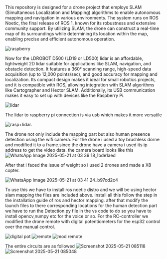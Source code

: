 This repository is designed for a drone project that employs SLAM (Simultaneous Localization and Mapping) algorithms to enable autonomous mapping and navigation in various environments. The system runs on ROS Noetic, the final release of ROS 1, known for its robustness and extensive community support. By utilizing SLAM, the drone can construct a real-time map of its surroundings while determining its location within the map, enabling precise and efficient autonomous operation.

![raspberry](https://github.com/user-attachments/assets/0f15ca7b-f831-47a2-9168-430ff81eeb69)

Now for the  LDROBOT D500 (LD19 or LD500) lidar is an affordable, lightweight 2D lidar suitable for applications like SLAM, navigation, and obstacle detection. It features a 360° scanning range, high-speed data acquisition (up to 12,000 points/sec), and good accuracy for mapping and localization. Its compact design makes it ideal for small robotics projects, and it is compatible with ROS, allowing integration with SLAM algorithms like Cartographer and Hector SLAM. Additionally, its USB communication makes it easy to set up with devices like the Raspberry Pi.

![lidar](https://github.com/user-attachments/assets/a0d82a6d-dfd1-4108-b8c8-f5dbef295172)


  The lidar to raspberry pi connection is via usb which makes it more versatile 
  
![rasp+lidar](https://github.com/user-attachments/assets/1fc4c997-416d-479d-8e99-bb57e97ec099).

The drone not only include the mapping part but also human presence detection using the wifi camera.
For the drone i used a toy brushless dorne and modified it to a frame.since the drone have a camera i used its ip address to get the video data.
the camera board looks like this
![WhatsApp Image 2025-05-21 at 03 39 18_1bde1aed](https://github.com/user-attachments/assets/5e0c90ab-bb52-41c2-96ae-66c2d7b51e19)

After that i faced the issue of weight so i used 2 drones and made a X8 copter.

![WhatsApp Image 2025-05-21 at 03 41 24_b97cd2c4](https://github.com/user-attachments/assets/e52281d3-c419-41c6-811b-d5a6e3454087)

To use this we have to install ros noetic distro and we will be using hector slam mapping the files are included above. install all this follow the step in the installation guide of ros and hector mapping.
after that modify the launch files to there corresponding locations for the human detection part we have to run the Detection.py file in the vs code to do so you have to install opencv,numpy etc for the voice or so.
For the RC-controller we modified the drone remote with digital potentiometers for the esp32 control over the manual control.

![digital pot](https://github.com/user-attachments/assets/bc181fcb-c99c-40fc-a78e-8578b068de75)
![remote](https://github.com/user-attachments/assets/966e6ac1-921a-4792-beb9-7c61d7a06d9b)
![mod remote](https://github.com/user-attachments/assets/500b94f5-854e-43f0-986c-2b902bc57931)

The entire circuits are as followed
![Screenshot 2025-05-21 085118](https://github.com/user-attachments/assets/0ec99832-2542-4f9c-9744-6846ecb1e9d6)
![Screenshot 2025-05-21 085048](https://github.com/user-attachments/assets/6f8950a1-ab32-41c4-8644-cfdf671d54d4)
